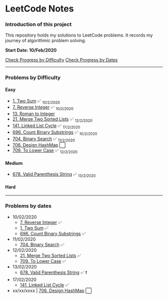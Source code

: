 # LeetCode Notes

### Introduction of this project

This repository holds my solutions to LeetCode problems. It records my journey of algorithmic problem solving.

**Start Date: 10/Feb/2020**

[Check Progress by Difficulty](#difficulty)
[Check Progress by Dates](#dates)

---

### Problems by Difficulty <div id="difficulty"></div>

#### Easy

- [1. Two Sum](./problems/1.%20Two%20Sum.md) :white_check_mark: <sub>10/2/2020</sub>
- [7. Reverse Integer](./problems/7.%20Reverse%20Integer.md) :white_check_mark: <sub>10/2/2020</sub>
- [13. Roman to Integer](./problems/13.%20Roman%20to%20Integer.md)
- [21. Merge Two Sorted Lists](./problems/21.%20Merge%20Two%20Sorted%20Lists.md) :white_check_mark: <sub>12/2/2020</sub>
- [141. Linked List Cycle](./problems/141.%20Linked%20List%20Cycle.md) :white_check_mark: <sub>17/2/2020</sub>
- [696. Count Binary Substrings](./problems/696.%20Count%20Binary%20Substrings.md) :white_check_mark: <sub>10/2/2020</sub>
- [704. Binary Search](./problems/704.%20Binary%20Search.md) :white_check_mark: <sub>11/2/2020</sub>
- [706. Design HashMap](./problems/706.%20Design%20HashMap.md) :white_large_square:
- [709. To Lower Case](./problems/709.%20To%20Lower%20Case.md) :white_check_mark: <sub>12/2/2020</sub>

#### Medium

- [678. Valid Parenthesis String](./problems/678.%20Valid%20Parenthesis%20String.md) :white_check_mark: <sub>13/2/2020</sub>

#### Hard

---

### Problems by dates <div id="dates"></div>

- 10/02/2020
  - [7. Reverse Integer](./problems/7.%20Reverse%20Integer.md) :white_check_mark:
  - [1. Two Sum](./problems/1.%20Two%20Sum.md) :white_check_mark:
  - [696. Count Binary Substrings](./problems/696.%20Count%20Binary%20Substrings.md) :white_check_mark:
- 11/02/2020
  - [704. Binary Search](./problems/704.%20Binary%20Search.md) :white_check_mark:
- 12/02/2020
  - [21. Merge Two Sorted Lists](./problems/21.%20Merge%20Two%20Sorted%20Lists.md) :white_check_mark:
  - [709. To Lower Case](./problems/709.%20To%20Lower%20Case.md) :white_check_mark:
- 13/02/2020
  - [678. Valid Parenthesis String](./problems/678.%20Valid%20Parenthesis%20String.md) :white_check_mark: :heavy_exclamation_mark:
- 17/02/2020
  - [141. Linked List Cycle](./problems/141.%20Linked%20List%20Cycle.md) :white_check_mark:
- xx/xx/xxxx | [706. Design HashMap](./problems/706.%20Design%20HashMap.md) :white_large_square:
